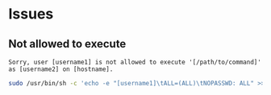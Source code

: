 # Issues

## Not allowed to execute

```log
Sorry, user [username1] is not allowed to execute '[/path/to/command]' as [username2] on [hostname].
```

```sh
sudo /usr/bin/sh -c 'echo -e "[username1]\tALL=(ALL)\tNOPASSWD: ALL" >> /etc/sudoers.d/[username1]'
```
